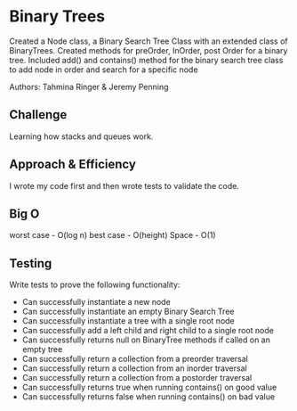 # Binary Trees

Created a Node class, a Binary Search Tree Class with an extended class of BinaryTrees. Created methods for preOrder, InOrder, post Order for a binary tree. Included add() and contains() method for the binary search tree class to add node in order and search for a specific node

Authors: Tahmina Ringer & Jeremy Penning

## Challenge

Learning how stacks and queues work.

## Approach & Efficiency

I wrote my code first and then wrote tests to validate the code.

## Big O

worst case - O(log n)
best case - O(height)
Space - O(1)

## Testing

Write tests to prove the following functionality:

- Can successfully instantiate a new node
- Can successfully instantiate an empty Binary Search Tree
- Can successfully instantiate a tree with a single root node
- Can successfully add a left child and right child to a single root node
- Can successfully returns null on BinaryTree methods if called on an empty tree
- Can successfully return a collection from a preorder traversal
- Can successfully return a collection from an inorder traversal
- Can successfully return a collection from a postorder traversal
- Can successfully returns true when running contains() on good value
- Can successfully returns false when running contains() on bad value
